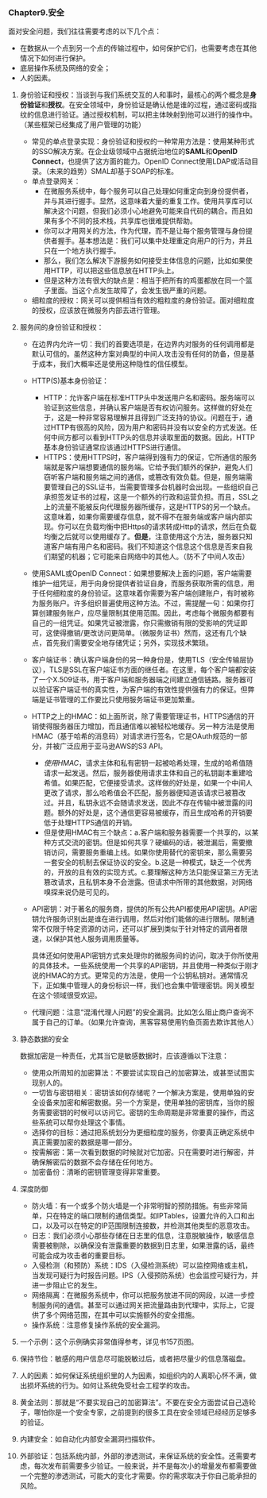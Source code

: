 ### Chapter9.安全

面对安全问题，我们往往需要考虑的以下几个点：

+ 在数据从一个点到另一个点的传输过程中，如何保护它们，也需要考虑在其他情况下如何进行保护。
+ 底层操作系统及网络的安全；
+ 人的因素。



1. 身份验证和授权：当谈到与我们系统交互的人和事时，最核心的两个概念是**身份验证**和**授权**。在安全领域中，身份验证是确认他是谁的过程，通过密码或指纹的信息进行验证。通过授权机制，可以把主体映射到他可以进行的操作中。（某些框架已经集成了用户管理的功能）
   + 常见的单点登录实现：身份验证和授权的一种常用方法是：使用某种形式的SSO解决方案。在企业级领域中占据统治地位的**SAML**和**OpenID Connect**，也提供了这方面的能力。OpenID Connect使用LDAP或活动目录。（未来的趋势）SMAL却基于SOAP的标准。
   + 单点登录网关：
     + 在微服务系统中，每个服务可以自己处理如何重定向到身份提供者，并与其进行握手。显然，这意味着大量的重复工作。使用共享库可以解决这个问题，但我们必须小心地避免可能来自代码的耦合。而且如果有多个不同的技术栈，共享库也很难提供帮助。
     + 你可以才用网关的方法，作为代理，而不是让每个服务管理与身份提供者握手。基本想法是：我们可以集中处理重定向用户的行为，并且只在一个地方执行握手。
     + 那么，我们怎么解决下游服务如何接受主体信息的问题，比如如果使用HTTP，可以把这些信息放在HTTP头上。
     + 但是这种方法有很大的缺点是：相当于把所有的鸡蛋都放在同一个篮子里面。当这个点发生故障了，会发生很严重的问题。
   + 细粒度的授权：网关可以提供相当有效的粗粒度的身份验证。面对细粒度的授权，应该放在微服务内部去进行管理。

2. 服务间的身份验证和授权：
   + 在边界内允许一切：我们的首要选项是，在边界内对服务的任何调用都是默认可信的。虽然这种方案对典型的中间人攻击没有任何的防备，但是基于成本，我们大概率还是使用这种隐性的信任模型。

   + HTTP(S)基本身份验证：
     + HTTP：允许客户端在标准HTTP头中发送用户名和密码。服务端可以验证到这些信息，并确认客户端是否有权访问服务。这样做的好处在于，这是一种非常容易理解并且得到广泛支持的协议。问题在于，通过HTTP有很高的风险，因为用户和密码并没有以安全的方式发送。任何中间方都可以看到HTTP头的信息并读取里面的数据。因此，HTTP基本身份验证通常应该通过HTTPS进行通信。
     + HTTPS：使用HTTPS时，客户端得到强有力的保证，它所通信的服务端就是客户端想要通信的服务端。它给予我们额外的保护，避免人们窃听客户端和服务端之间的通信，或篡改有效负载。但是，服务端需要管理自己的SSL证书，当需要管理多台机器时会出现。一些组织自己承担签发证书的过程，这是一个额外的行政和运营负担。而且，SSL之上的流量不能被反向代理服务器所缓存，这是HTTPS的另一个缺点。这意味着，如果你需要缓存信息，就不得不在服务端或客户端内部实现。你可以在负载均衡中把Https的请求转成Http的请求，然后在负载均衡之后就可以使用缓存了。**但是**，注意使用这个方法，服务器只知道客户端有用户名和密码。我们不知道这个信息这个信息是否来自我们期望的机器；它可能来自网络中的其他人。（防不了中间人攻击）

   + 使用SAML或OpenID Connect：如果想要解决上面的问题，客户端需要维护一组凭证，用于向身份提供者验证自身，而服务获取所需的信息，用于任何细粒度的身份验证。这意味着你需要为客户端创建账户，有时被称为服务账户。许多组织普遍使用这种方法。不过，需提醒一句：如果你打算创建服务账户，应尽量限制其使用范围。因此，考虑每个微服务都要有自己的一组凭证。如果凭证被泄露，你只需撤销有限的受影响的凭证即可，这使得撤销/更改访问更简单。（微服务证书）然而，这还有几个缺点，首先我们需要安全地存储凭证；另外，实现技术繁琐。

   + 客户端证书：确认客户端身份的另一种身份是，使用TLS（安全传输层协议），TLS是SSL在客户端证书方面的继任者。在这里，每个客户端都安装了一个X.509证书，用于客户端和服务器端之间建立通信链路。服务器可以验证客户端证书的真实性，为客户端的有效性提供强有力的保证。但弊端是证书管理的工作要比只使用服务端证书更加繁重。

   + HTTP之上的HMAC：如上面所说，除了需要管理证书，HTTPS通信的开销使得服务器压力增加，而且通信难以被轻松地缓存。另一种方法是使用HMAC（基于哈希的消息码）对请求进行签名，它是OAuth规范的一部分，并被广泛应用于亚马逊AWS的S3 API。

     + *使用HMAC*，请求主体和私有密钥一起被哈希处理，生成的哈希值随请求一起发送。然后，服务器使用请求主体和自己的私钥副本重建哈希值。如果匹配，它便接受请求。这样做的好处是，如果一个中间人更改了请求，那么哈希值会不匹配，服务器便知道该请求已被篡改过。并且，私钥永远不会随请求发送，因此不存在传输中被泄露的问题。额外的好处是，这个通信更容易被缓存，而且生成哈希的开销要低于处理HTTPS通信的开销。
     + 但是使用HMAC有三个缺点：a.客户端和服务器需要一个共享的，以某种方式交流的密钥。但是如何共享？硬编码的话，被泄漏后，需要撤销访问，需要服务重编上线。如果你使用替代的密钥来，那么需要另一套安全的机制去保证协议的安全。b.这是一种模式，缺乏一个优秀的，开放的且有效的实现方式。c.要理解这种方法只能保证第三方无法篡改请求，且私钥本身不会泄露。但请求中所带的其他数据，对网络嗅探来说仍是可见的。

   + API密钥：对于著名的服务商，提供的所有公共API都使用API密钥。API密钥允许服务识别出是谁在进行调用，然后对他们能做的进行限制。限制通常不仅限于特定资源的访问，还可以扩展到类似于针对特定的调用者限速，以保护其他人服务调用质量等。

     具体还如何使用API密钥方式来处理你的微服务间的访问，取决于你所使用的具体技术。一些系统使用一个共享的API密钥，并且使用一种类似于刚才说的HMAC的方式。更常见的方法是，使用一个公钥私钥对。通常情况下，正如集中管理人的身份标识一样，我们也会集中管理密钥。网关模型在这个领域很受欢迎。

   + 代理问题：注意“混淆代理人问题”的安全漏洞。比如怎么阻止商户查询不属于自己的订单。（如果允许查询，黑客容易使用钓鱼页面去欺诈其他人）

3. 静态数据的安全

   数据加密是一种责任，尤其当它是敏感数据时，应该遵循以下注意：

   + 使用众所周知的加密算法：不要尝试实现自己的加密算法，或甚至试图实现别人的。
   + 一切皆与密钥相关：密钥该如何存储呢？一个解决方案是，使用单独的安全设备来加密和解密数据。另一个方案是，使用单独的密钥库，当你的服务需要密钥的时候可以访问它。密钥的生命周期是非常重要的操作，而这些系统可以帮你处理这个事情。
   + 选择你的目标：通过把系统划分为更细粒度的服务，你要真正确定系统中真正需要加密的数据是哪一部分。
   + 按需解密：第一次看到数据的时候就对它加密。只在需要时进行解密，并确保解密后的数据不会存储在任何地方。
   + 加密备份：清晰的密钥管理变得非常重要。

4. 深度防御

   + 防火墙：有一个或多个防火墙是一个非常明智的预防措施。有些非常简单，只在特定的端口限制的通信类型。如IPTables，设置允许的入口和出口，以及可以在特定的IP范围限制连接数，并检测其他类型的恶意攻击。
   + 日志：我们必须小心那些存储在日志里的信息，注意脱敏操作，敏感信息需要被剔除，以确保没有泄露重要的数据到日志里，如果泄露的话，最终可能会成为攻击者的重要目标。
   + 入侵检测（和预防）系统：IDS（入侵检测系统）可以监控网络或主机，当发现可疑行为时报告问题。IPS（入侵预防系统）也会监控可疑行为，并进一步阻止它的发生。
   + 网络隔离：在微服务系统中，你可以把服务放进不同的网段，以进一步控制服务间的通信。甚至可以通过网关把流量路由到代理中，实际上，它提供了多个网络范围，在其中可以实施额外的安全措施。
   + 操作系统：注意修复操作系统的安全漏洞。

5. 一个示例：这个示例确实非常值得参考，详见书157页图。

6. 保持节俭：敏感的用户信息尽可能脱敏过后，或者把尽量少的信息落磁盘。

7. 人的因素：如何保证系统组织里的人为因素，如组织内的人离职心怀不满，做出损坏系统的行为。如何让系统免受社会工程学的攻击。

8. 黄金法则：那就是“不要实现自己的加密算法”。不要在安全方面尝试自己造轮子，哪怕你是一个安全专家，之前提到的很多工具在安全领域已经经历足够多的验证。

9. 内建安全：如自动化内部安全漏洞扫描软件。

10. 外部验证：包括系统内部，外部的渗透测试，来保证系统的安全性。还需要考虑，每次发布前需要多少验证。一般来说，并不是每次小的增量发布都需要做一个完整的渗透测试，可能大的变化才需要。你的需求取决于你自己能承担的风险。